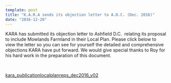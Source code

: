 ```yaml
---
template: post
title: "K.A.R.A sends its objection letter to A.D.C. (Dec. 2016)"
date: "2016-12-20"
---
```


KARA has submitted its objection letter to Ashfield D.C.  relating its proposal to include Mowlands Farmland in their Local Plan. Please click below to view the letter so you can see for yourself the detailed and comprehensive objections KARA have put forward. We would give special thanks to Roy for his hard work in the preparation of this document.

 

[kara\_publicationlocalplanreps\_dec2016\_v02](/images/KARA_PublicationLocalPlanReps_Dec2016_v02.pdf)
